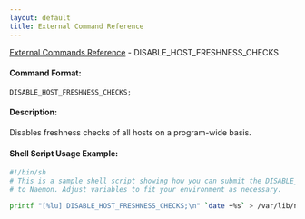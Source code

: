 ```yaml
---
layout: default
title: External Command Reference
---
```


<!--
************************************************
* AUTO GENERATED PAGE - USE ./update SCRIPT
************************************************
-->

<span class="glyphicon glyphicon-arrow-up"></span><a href="index.html"> External Commands Reference</a> - DISABLE_HOST_FRESHNESS_CHECKS<br>


#### Command Format:

`DISABLE_HOST_FRESHNESS_CHECKS;`

#### Description:

Disables freshness checks of all hosts on a program-wide basis.

#### Shell Script Usage Example:

```sh
#!/bin/sh
# This is a sample shell script showing how you can submit the DISABLE_HOST_FRESHNESS_CHECKS command
# to Naemon. Adjust variables to fit your environment as necessary.

printf "[%lu] DISABLE_HOST_FRESHNESS_CHECKS;\n" `date +%s` > /var/lib/naemon/naemon.cmd
```



